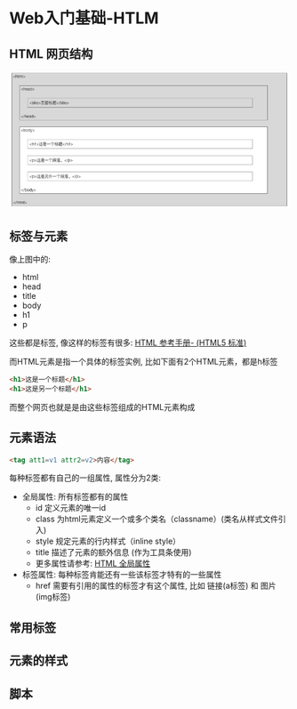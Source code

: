 # Web入门基础-HTLM


## HTML 网页结构

![](./images/html-struct.jpg)


## 标签与元素

像上图中的:
+ html
+ head
+ title
+ body
+ h1
+ p

这些都是标签, 像这样的标签有很多: [HTML 参考手册- (HTML5 标准)](https://www.runoob.com/tags/ref-byfunc.html)

而HTML元素是指一个具体的标签实例, 比如下面有2个HTML元素，都是h标签
```html
<h1>这是一个标题</h1>
<h1>这是另一个标题</h1>
```

而整个网页也就是是由这些标签组成的HTML元素构成

## 元素语法

```html
<tag att1=v1 attr2=v2>内容</tag>
```

每种标签都有自己的一组属性, 属性分为2类:
+ 全局属性: 所有标签都有的属性
    + id	定义元素的唯一id
    + class	为html元素定义一个或多个类名（classname）(类名从样式文件引入)
    + style	规定元素的行内样式（inline style）
    + title	描述了元素的额外信息 (作为工具条使用)
    + 更多属性请参考: [HTML 全局属性](https://www.runoob.com/tags/ref-standardattributes.html)
+ 标签属性: 每种标签肯能还有一些该标签才特有的一些属性
    + href 需要有引用的属性的标签才有这个属性, 比如 链接(a标签) 和 图片(img标签)

## 常用标签




## 元素的样式




## 脚本

